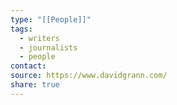 ```yaml
---
type: "[[People]]"
tags:
  - writers
  - journalists
  - people
contact: 
source: https://www.davidgrann.com/
share: true
---
```

